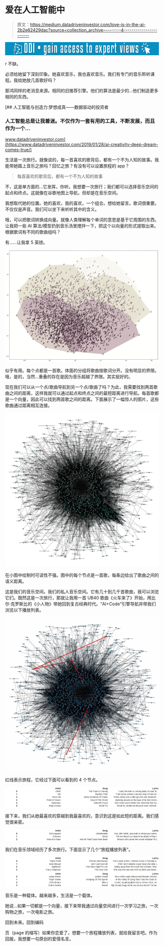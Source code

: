 # 爱在人工智能中

> 原文：<https://medium.datadriveninvestor.com/love-is-in-the-ai-2b2e62429dac?source=collection_archive---------4----------------------->

[![](img/54dadca8902c30860772a7471bca7008.png)](http://www.track.datadriveninvestor.com/1B9E)

r 不缺。

必须给她留下深刻印象。她喜欢音乐，我也喜欢音乐。我们有专门的音乐聆听课程。我给她放几首歌好吗？

那鸿同样的老消息来源。相同的旧推荐引擎。他们的算法是最少的…他们制造更多相同的东西。

[](https://www.datadriveninvestor.com/2019/01/28/ai-creativity-deep-dream-comes-true/) [## 人工智能与创造力:梦想成真——数据驱动的投资者

### 人工智能总是让我着迷。不仅作为一套有用的工具，不断发展，而且作为一个…

www.datadriveninvestor.com](https://www.datadriveninvestor.com/2019/01/28/ai-creativity-deep-dream-comes-true/) 

生活是一次旅行。就像说的，每一首喜欢的歌背后，都有一个不为人知的故事。我能带她踏上音乐之旅吗？回忆之旅？有没有可以设置旅程的 app？

> 每首喜欢的歌背后，都有一个不为人知的故事

不，这是单方面的…它发挥，你听。我想要一次旅行；我们都可以选择音乐空间的起点和终点。这就像在谷歌地图上导航，但却是在音乐空间。

我想取代她的位置。她的喜欢，我的喜欢，一个组合。想给她留言。歌词很重要。不仅仅是声音。我们可以坐下来听听其中的含义。

哦，可以把歌词转换成向量。就像人类理解每个单词的意思是基于它周围的东西。让我把一些 AI 算法/模型扔到音乐汤里搅拌一下，把这个以向量的形式提取出来。根据歌词有不同的歌曲组吗？

有……让我拿 5 英镑。

![](img/2746a493f4a1492a9040483cafedee2f.png)

似乎有用。每个点都是一首歌。体面的分组将歌曲按歌词分开。没有明显的界限。哦，是的，当然…重叠的存在是因为音乐超越了界限。其实挺好的。

现在我们可以从一个点/歌曲导航到另一个点/歌曲了吗？为此，我需要找到两首歌曲之间的距离，这样我就可以通过起点和终点之间的最短距离进行导航。每首歌都是一个向量，因此可以找到两首歌之间的距离。下面展示了一幅惊人的图片，这些歌曲通过距离相互连接。

![](img/d655409dd186ad371751c905279e60b0.png)

在小图中绘制时可读性不强。图中的每个节点是一首歌，每条边给出了歌曲之间的语义距离。

这是我们的音乐空间。我们的私人音乐空间。它有几十到几千首歌曲，我可以浏览它们。既然这是一次旅行，那就让我用一首 UB40 歌曲《火车来了》开始，用比尔·克罗斯比的《小人物》带她回到复古经典时代。“AI+Code”引擎导航并带我们浏览以下播放列表。

![](img/d6b7702385d6208994d3b455a2c65610.png)

红线表示旅程，它经过下面可以看到的 4 个节点。

![](img/7322d1acaaf348f9bb9b75561fa25b38.png)

接下来，我们从她最喜欢的穿越到我最喜欢的，意识到这是如此短的距离。我们感觉很亲密。

![](img/b2ed6765f16b334c761f3a56869fe44f.png)

我们在音乐领域经历了多次旅行。下面显示了几个“旅程播放列表”。

![](img/2bb870850ae9d2fc1b8673102e387f1b.png)![](img/6bc43d1d8ce8da836c353ead652c6487.png)

音乐是一种载体。越来越多，生活是一个载体。

她说…如果一切都是一个向量，接下来带我通过向量空间进行一次学习之旅，一次购物之旅，一次电影之旅。

回到未来。回到编码

页（page 的缩写）如果你恋爱了，想要一个旅程播放列表，就给我留言吧。作为回报，我想要一句原创的爱情名言。